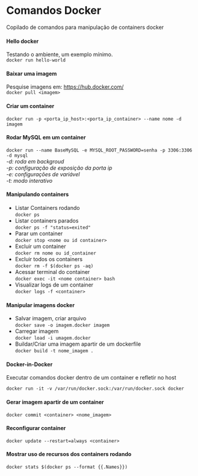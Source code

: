 ﻿# Comandos Docker
Copilado de comandos para manipulação de containers docker

#### Hello docker
Testando o ambiente, um exemplo mínimo.  
`docker run hello-world`

#### Baixar uma imagem
Pesquise imagens em: https://hub.docker.com/  
`docker pull <imagem>`

#### Criar um container
`docker run -p <porta_ip_host>:<porta_ip_container> --name nome -d imagem`

#### Rodar MySQL em um container
`docker run --name BaseMySQL -e MYSQL_ROOT_PASSWORD=senha -p 3306:3306 -d mysql`  
_-d: roda em backgroud_  
_-p: configuração de exposição da porta ip_  
_-e: configurações de variável_  
_-t: modo interativo_  
#### Manipulando containers
-   Listar Containers rodando  
`docker ps`
-   Listar containers parados  
`docker ps -f "status=exited"`
-   Parar um container  
`docker stop <nome ou id container>`
-   Excluir um container  
`docker rm nome ou id_container`
-   Excluir todos os containers  
`docker rm -f $(docker ps -aq)`
-   Acessar terminal do container  
`docker exec -it <nome container> bash`
-   Visualizar logs de um container  
`docker logs -f <container>`
#### Manipular imagens docker
-   Salvar imagem, criar arquivo  
`docker save -o imagem.docker imagem`
-   Carregar imagem  
`docker load -i umagem.docker`
-   Buildar/Criar uma imagem apartir de um dockerfile  
`docker build -t nome_imagem .`

#### Docker-in-Docker
Executar comandos docker dentro de um container e refletir no host

`docker run -it -v /var/run/docker.sock:/var/run/docker.sock docker`
#### Gerar imagem apartir de um container
`docker commit <container> <nome_imagem>`
#### Reconfigurar container
`docker update --restart=always <container>`
#### Mostrar uso de recursos dos containers rodando
`docker stats $(docker ps --format {{.Names}})`
